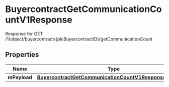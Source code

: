 

# BuyercontractGetCommunicationCountV1Response

Response for GET /1/object/buyercontract/{pkiBuyercontractID}/getCommunicationCount

## Properties

| Name | Type | Description | Notes |
|------------ | ------------- | ------------- | -------------|
|**mPayload** | [**BuyercontractGetCommunicationCountV1ResponseMPayload**](BuyercontractGetCommunicationCountV1ResponseMPayload.md) |  |  |




